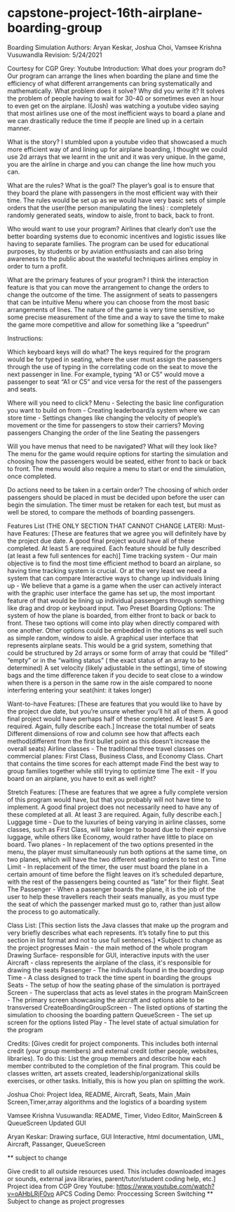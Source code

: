 # capstone-project-16th-airplane-boarding-group
Boarding Simulation
Authors: Aryan Keskar, Joshua Choi, Vamsee Krishna Vusuwandla
Revision: 5/24/2021

Courtesy for CGP Grey: Youtube
Introduction: 
What does your program do?
Our program can arrange the lines when boarding the plane and time the efficiency of what different arrangements can bring systematically and mathematically.
What problem does it solve? Why did you write it?
It solves the problem of people having to wait for 30-40 or sometimes even an hour to even get on the airplane. I(Josh) was watching a youtube video saying that most airlines use one of the most inefficient ways to board a plane and we can drastically reduce the time if people are lined up in a certain manner.

What is the story? 
I stumbled upon a youtube video that showcased a much more efficient way of and lining up for airplane boarding, I thought we could use 2d arrays that we learnt in the unit and it was very unique. In the game, you are the airline in charge and you can change the line how much you can. 

What are the rules? What is the goal?
The player’s goal is to ensure that they board the plane with passengers in the most efficient way with their time. The rules would be set up as we would have very basic sets of simple orders that the user(the person manipulating the lines) : completely randomly generated seats, window to aisle, front to back, back to front. 

Who would want to use your program?
Airlines that clearly don’t use the better boarding systems due to economic incentives and logistic issues like having to separate families. The program can be used for educational purposes, by students or by aviation enthusiasts and can also bring awareness to the public about the wasteful techniques airlines employ in order to turn a profit.

What are the primary features of your program?
I think the interaction feature is that you can move the arrangement to change the orders to change the outcome of the time.
The assignment of seats to passengers that can be intuitive
Menu where you can choose from  the most basic arrangements of lines.
The nature of the game is very time sensitive, so some precise measurement of the time and a way to save the time to make the game more competitive and allow for something like a “speedrun”

Instructions:

Which keyboard keys will do what? 
The keys required for the program would be for typed in seating, where the user must assign the passengers through the use of typing in the correlating code on the seat to move the next passenger in line. For example, typing “A1 or C5” would move a passenger to seat “A1 or C5” and vice versa for the rest of the passengers and seats.

Where will you need to click? 
Menu
	- Selecting the basic line configuration you want to build on from
	- Creating leaderboard/a system where we can store time
	- Settings changes like changing the velocity of people’s movement or the time for passengers to stow their carriers?
Moving passengers
Changing the order of the line
Seating the passengers

Will you have menus that need to be navigated? What will they look like? 
The menu for the game would require options for starting the simulation and choosing how the passengers would be seated, either front to back or back to front. The menu would also require a menu to start or end the simulation, once completed.

Do actions need to be taken in a certain order?
The choosing of which order passengers should be placed in must be decided upon before the user can begin the simulation. The timer must be retaken for each test, but must as well be stored, to compare the methods of boarding passengers.

Features List (THE ONLY SECTION THAT CANNOT CHANGE LATER):
Must-have Features:
[These are features that we agree you will definitely have by the project due date. A good final project would have all of these completed. At least 5 are required. Each feature should be fully described (at least a few full sentences for each)]
 Time tracking system - Our main objective is to find the most time efficient method to board an airplane, so having time tracking system is crucial. Or at the very least we need a system that can compare 
 Interactive ways to change up individuals lining up - We believe that a game is a game when the user can actively interact with the graphic user interface the game has set up, the most important feature of that would be lining up individual passengers through something like drag and drop or keyboard input.
 Two Preset Boarding Options: The system of how the plane is boarded, from either front to back or back to front. These two options will come into play when directly compared with one another. Other options could be embedded in the options as well such as simple random, window to aisle.
 A graphical user interface that represents airplane seats. This would be a grid system, something that could be structured by 2d arrays or some form of array that could be “filled” “empty” or in the “waiting status” ( the exact status of an array to be determined)
 A set velocity (likely adjustable in the settings), time of stowing bags and the time difference taken if you decide to seat close to a window when there is a person in the same row in the aisle compared to noone interfering entering your seat(hint: it takes longer)

Want-to-have Features:
[These are features that you would like to have by the project due date, but you’re unsure whether you’ll hit all of them. A good final project would have perhaps half of these completed. At least 5 are required. Again, fully describe each.]
Increase the total number of seats 
Different dimensions of row and column see how that affects each method(different from the first bullet point as this doesn’t increase the overall seats)
 Airline classes - The traditional three travel classes on commercial planes: First Class, Business Class, and Economy Class.
 Chart that contains the time scores for each attempt made
 Find the best way to group families together while still trying to optimize time
 The exit - If you board on an airplane, you have to exit as well right? 

Stretch Features:
[These are features that we agree a fully complete version of this program would have, but that you probably will not have time to implement. A good final project does not necessarily need to have any of these completed at all. At least 3 are required. Again, fully describe each.]
Luggage time - Due to the luxuries of being varying in airline classes, some classes, such as First Class, will take longer to board due to their expensive luggage, while others like Economy, would rather have little to place on board.
Two planes - In replacement of the two options presented in the menu, the player must simultaneously run both options at the same time, on two planes, which will have the two different seating orders to test on.
Time Limit - In replacement of the timer, the user must board the plane in a certain amount of time before the flight leaves on it’s scheduled departure, with the rest of the passengers being counted as “late” for their flight. 
Seat The Passenger - When a passenger boards the plane, it is the job of the user to help these travellers reach their seats manually, as you must type the seat of which the passenger marked must go to, rather than just allow the process to go automatically.


Class List:
[This section lists the Java classes that make up the program and very briefly describes what each represents. It’s totally fine to put this section in list format and not to use full sentences.]
*Subject to change as the project progresses
Main - the main method of the whole program
Drawing Surface- responsible for GUI, interactive inputs with the user
Aircraft - class represents the airplane of the class, it's responsible for drawing the seats
Passenger - The individuals found in the boarding group
Time - A class designed to track the time spent in boarding the groups
Seats - The setup of how the seating phase of the simulation is portrayed
Screen - The superclass that acts as level states in the program
MainScreen - The primary screen showcasing the aircraft and options able to be transversed
CreateBoardingGroupScreen - The listed options of starting the simulation to choosing the boarding pattern
QueueScreen - The set up screen for the options listed
Play - The level state of actual simulation for the program


Credits:
[Gives credit for project components. This includes both internal credit (your group members) and external credit (other people, websites, libraries). To do this:
List the group members and describe how each member contributed to the completion of the final program. This could be classes written, art assets created, leadership/organizational skills exercises, or other tasks. Initially, this is how you plan on splitting the work.

Joshua Choi: Project Idea, README, Aircraft,  Seats, Main ,Main Screen,Timer,array algorithms and the logistics of  a boarding system

Vamsee Krishna Vusuwandla: README,  Timer, Video Editor, MainScreen & QueueScreen Updated GUI

Aryan Keskar: Drawing surface, GUI Interactive, html documentation, UML,  Aircraft, Passanger, QueueScreen 


** subject to change


Give credit to all outside resources used. This includes downloaded images or sounds, external java libraries, parent/tutor/student coding help, etc.]
	Project idea from CGP Grey Youtube: https://www.youtube.com/watch?v=oAHbLRjF0vo
	APCS Coding Demo: Proccessing Screen Switching
	** Subject to change as project progresses

